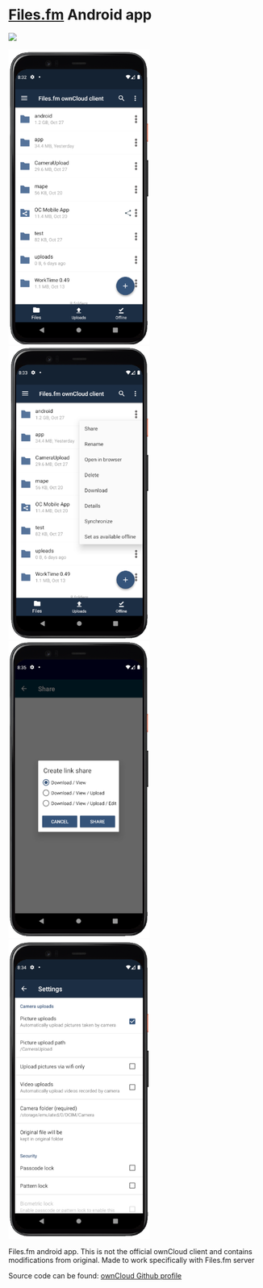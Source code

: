 # [Files.fm](https://Files.fm) Android app

<a href="https://play.google.com/store/apps/details?id=lv.failiem"><img src="https://play.google.com/intl/en_us/badges/images/generic/en_badge_web_generic.png" height="75"></a>

<img src="docs_resources/file_menu.png" width="280"/> <img src="docs_resources/each_file_menu.png" width="280"/> <img src="docs_resources/share.png" width="280" /> <img src="docs_resources/setings.png" width="280" />
 
Files.fm android app. This is not the official ownCloud client and contains modifications from original. 
Made to work specifically with Files.fm server

Source code can be found: <a href="https://github.com/owncloud/android">ownCloud Github profile<a/>
